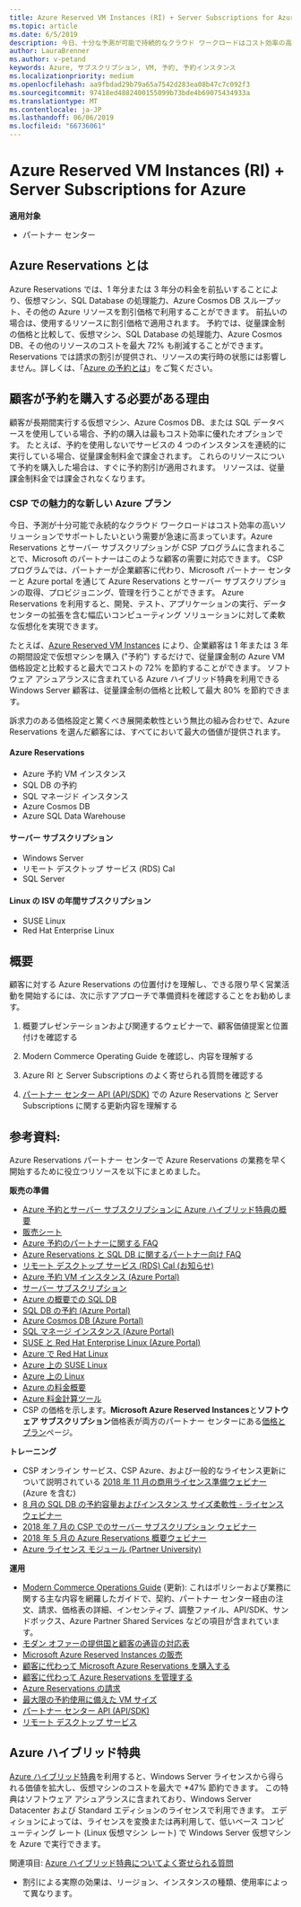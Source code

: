 ```yaml
---
title: Azure Reserved VM Instances (RI) + Server Subscriptions for Azure | パートナー センター
ms.topic: article
ms.date: 6/5/2019
description: 今日、十分な予測が可能で持続的なクラウド ワークロードはコスト効率の高いソリューションでサポートしたいという需要が急速に高まっています。Azure RI と Server Subscriptions が CSP プログラムに含まれることで、パートナーはこのような顧客の需要に対応できます。 CSP プログラムでは、パートナーが企業顧客に代わり、Microsoft パートナー センターと Azure portal を通じて Azure RI と Server Subscriptions の取得、プロビジョニング、管理を行うことができます。
author: LauraBrenner
ms.author: v-petand
keywords: Azure, サブスクリプション, VM, 予約, 予約インスタンス
ms.localizationpriority: medium
ms.openlocfilehash: aa9fbdad29b79a65a7542d283ea08b47c7c092f3
ms.sourcegitcommit: 97418ed4882400155099b73bde4b69075434933a
ms.translationtype: MT
ms.contentlocale: ja-JP
ms.lasthandoff: 06/06/2019
ms.locfileid: "66736061"
---
```

<!-- Mike Aasen wrote and owns this topic -->

# <a name="azure-reserved-vm-instances-ri--server-subscriptions-for-azure"></a>Azure Reserved VM Instances (RI) + Server Subscriptions for Azure

**適用対象**

- パートナー センター
 
## <a name="what-are-azure-reservations"></a>Azure Reservations とは

Azure Reservations では、1 年分または 3 年分の料金を前払いすることにより、仮想マシン、SQL Database の処理能力、Azure Cosmos DB スループット、その他の Azure リソースを割引価格で利用することができます。 前払いの場合は、使用するリソースに割引価格で適用されます。 予約では、従量課金制の価格と比較して、仮想マシン、SQL Database の処理能力、Azure Cosmos DB、その他のリソースのコストを最大 72% も削減することができます。 Reservations では請求の割引が提供され、リソースの実行時の状態には影響しません。詳しくは、「[Azure の予約とは](https://docs.microsoft.com/azure/billing/billing-save-compute-costs-reservations)」をご覧ください。

## <a name="why-should-customers-buy-a-reservation"></a>顧客が予約を購入する必要がある理由

顧客が長期間実行する仮想マシン、Azure Cosmos DB、または SQL データベースを使用している場合、予約の購入は最もコスト効率に優れたオプションです。 たとえば、予約を使用しないでサービスの 4 つのインスタンスを連続的に実行している場合、従量課金制料金で課金されます。 これらのリソースについて予約を購入した場合は、すぐに予約割引が適用されます。 リソースは、従量課金制料金では課金されなくなります。

 
### <a name="compelling-new-azure-offer-in-csp"></a>CSP での魅力的な新しい Azure プラン 

今日、予測が十分可能で永続的なクラウド ワークロードはコスト効率の高いソリューションでサポートしたいという需要が急速に高まっています。Azure Reservations とサーバー サブスクリプションが CSP プログラムに含まれることで、Microsoft のパートナーはこのような顧客の需要に対応できます。 CSP プログラムでは、パートナーが企業顧客に代わり、Microsoft パートナー センターと Azure portal を通じて Azure Reservations とサーバー サブスクリプションの取得、プロビジョニング、管理を行うことができます。 Azure Reservations を利用すると、開発、テスト、アプリケーションの実行、データセンターの拡張を含む幅広いコンピューティング ソリューションに対して柔軟な仮想化を実現できます。 

たとえば、[Azure Reserved VM Instances](https://azure.microsoft.com/en-us/pricing/reserved-vm-instances/) により、企業顧客は 1 年または 3 年の期間設定で仮想マシンを購入 ("予約") するだけで、従量課金制の Azure VM 価格設定と比較すると最大でコストの 72% を節約することができます。 ソフトウェア アシュアランスに含まれている Azure ハイブリッド特典を利用できる Windows Server 顧客は、従量課金制の価格と比較して最大 80% を節約できます。 

訴求力のある価格設定と驚くべき展開柔軟性という無比の組み合わせで、Azure Reservations を選んだ顧客には、すべてにおいて最大の価値が提供されます。

#### <a name="azure-reservations"></a>Azure Reservations
-   Azure 予約 VM インスタンス
-   SQL DB の予約
-   SQL マネージド インスタンス
-   Azure Cosmos DB
-   Azure SQL Data Warehouse

#### <a name="server-subscriptions"></a>サーバー サブスクリプション
-   Windows Server
-   リモート デスクトップ サービス (RDS) Cal
-   SQL Server

#### <a name="linux-isv-annual-subscriptions"></a>Linux の ISV の年間サブスクリプション
-   SUSE Linux
-   Red Hat Enterprise Linux

## <a name="getting-started"></a>概要

顧客に対する Azure Reservations の位置付けを理解し、できる限り早く営業活動を開始するには、次に示すアプローチで準備資料を確認することをお勧めします。

1.  概要プレゼンテーションおよび関連するウェビナーで、顧客価値提案と位置付けを確認する

2.  Modern Commerce Operating Guide を確認し、内容を理解する

5.  Azure RI と Server Subscriptions のよく寄せられる質問を確認する

6.  [パートナー センター API (API/SDK)](https://docs.microsoft.com/en-us/partner-center/develop/purchase-azure-reserved-vm-instances) での Azure Reservations と Server Subscriptions に関する更新内容を理解する

## <a name="resources"></a>参考資料: 

Azure Reservations パートナー センターで Azure Reservations の業務を早く開始するために役立つリソースを以下にまとめました。 

**販売の準備**

- [Azure 予約とサーバー サブスクリプションに Azure ハイブリッド特典の概要](https://assetsprod.microsoft.com/Azure-reservations-and-server-subscriptions-with-azure-hybrid-benefit.pptx)
- [販売シート](https://assetsprod.microsoft.com/mpn/Azure-RI-Sales-Sheet-CSP.pdf)
- [Azure 予約のパートナーに関する FAQ](https://assetsprod.microsoft.com/Partner-faq-for-azure-reservations.docx)
- [Azure Reservations と SQL DB に関するパートナー向け FAQ](https://assetsprod.microsoft.com/Partner-faq-for-azure-reservations-sql-db.docx)
- [リモート デスクトップ サービス (RDS) Cal (お知らせ)](https://cloudblogs.microsoft.com/windowsserver/2018/10/03/remote-desktop-services-2019-generally-available-with-windows-server-2019/)
- [Azure 予約 VM インスタンス (Azure Portal)](https://docs.microsoft.com/en-us/azure/virtual-machines/windows/prepay-reserved-vm-instances)
- [サーバー サブスクリプション](https://docs.microsoft.com/en-us/partner-center/csp-software-subscriptions)
- [Azure の概要での SQL DB](https://assetsprod.microsoft.com/Sql-db-in-azure-overview.pptx)
- [SQL DB の予約 (Azure Portal)](https://docs.microsoft.com/en-us/azure/sql-database/sql-database-reserved-capacity)
- [Azure Cosmos DB (Azure Portal)](https://docs.microsoft.com/en-us/azure/cosmos-db/cosmos-db-reserved-capacity)
- [SQL マネージ インスタンス (Azure Portal)](https://docs.microsoft.com/en-us/azure/sql-database/sql-database-managed-instance)
- [SUSE と Red Hat Enterprise Linux (Azure Portal)](https://docs.microsoft.com/en-us/azure/virtual-machines/linux/prepay-suse-software-charges)
- [Azure で Red Hat Linux](https://azure.com/redhat)
- [Azure 上の SUSE Linux](https://azure.microsoft.com/en-us/overview/linux-on-azure/suse/)
- [Azure 上の Linux](https://azure.microsoft.com/en-us/overview/linux-on-azure/)
- [Azure の料金概要](https://azure.microsoft.com/en-us/pricing/)
- [Azure 料金計算ツール](https://azure.microsoft.com/en-us/pricing/calculator/)
- CSP の価格を示します。**Microsoft Azure Reserved Instances**と**ソフトウェア サブスクリプション**価格表が両方のパートナー センターにある[価格とプラン](https://partner.microsoft.com/en-us/pcv/sales)ページ。


**トレーニング**

- CSP オンライン サービス、CSP Azure、および一般的なライセンス更新について説明されている [2018 年 11 月の商用ライセンス準備ウェビナー](https://na01.safelinks.protection.outlook.com/?url=https%3A%2F%2Fcommercial-licensing.eventbuilder.com%2F%3Flandingpageid%3DV0Bx6L&data=02%7C01%7Cv-oumaki%40microsoft.com%7C96e24687952242e1ff0c08d62ada13f3%7C72f988bf86f141af91ab2d7cd011db47%7C1%7C0%7C636743513471330495&sdata=DjPAKnW%2BpVekRS3Zngy2uwAkTpU4z1O%2Fh56NuTOmCzM%3D&reserved=0) (Azure を含む)
- [8 月の SQL DB の予約容量およびインスタンス サイズ柔軟性 - ライセンス ウェビナー](https://commercial-licensing.eventbuilder.com/view?eventid=d0t9g4)
- [2018 年 7 月の CSP でのサーバー サブスクリプション ウェビナー](https://commercial-licensing.eventbuilder.com/Server_Subscriptions_in_CSP_P2_July)
- [2018 年 5 月の Azure Reservations 概要ウェビナー](https://commercial-licensing.eventbuilder.com/Reserved_Instances_in_CSP_May_Option_1)
- [Azure ライセンス モジュール (Partner University)](https://aka.ms/azure_partner_licensing)

**運用**

- [Modern Commerce Operations Guide](https://assetsprod.microsoft.com/mpn/Partner-Center-Modern-Commerce-Operating-Guide.docx) (更新): これはポリシーおよび業務に関する主な内容を網羅したガイドで、契約、パートナー センター経由の注文、請求、価格表の詳細、インセンティブ、調整ファイル、API/SDK、サンドボックス、Azure Partner Shared Services などの項目が含まれています。
- [モダン オファーの提供国と顧客の通貨の対応表](https://assetsprod.microsoft.com/modern-offers-country-currency-availability.xlsx)
- [Microsoft Azure Reserved Instances の販売](https://go.microsoft.com/fwlink/?linkid=872806)
- [顧客に代わって Microsoft Azure Reservations を購入する](https://go.microsoft.com/fwlink/?linkid=872807)
- [顧客に代わって Azure Reservations を管理する](https://go.microsoft.com/fwlink/?linkid=872808)
- [Azure Reservations の請求](https://go.microsoft.com/fwlink/?linkid=872809)
- [最大限の予約使用に備えた VM サイズ](https://go.microsoft.com/fwlink/?linkid=872810)
- [パートナー センター API (API/SDK)](https://docs.microsoft.com/en-us/partner-center/develop/purchase-azure-reserved-vm-instances)
- [リモート デスクトップ サービス](https://docs.microsoft.com/en-us/windows-server/remote/remote-desktop-services/welcome-to-rds)

## <a name="azure-hybrid-benefit"></a>Azure ハイブリッド特典

[Azure ハイブリッド特典](https://azure.microsoft.com/pricing/hybrid-benefit)を利用すると、Windows Server ライセンスから得られる価値を拡大し、仮想マシンのコストを最大で *47% 節約できます。 この特典はソフトウェア アシュアランスに含まれており、Windows Server Datacenter および Standard エディションのライセンスで利用できます。 エディションによっては、ライセンスを変換または再利用して、低いベース コンピューティング レート (Linux 仮想マシン レート) で Windows Server 仮想マシンを Azure で実行できます。

関連項目: [Azure ハイブリッド特典についてよく寄せられる質問](https://azure.microsoft.com/en-us/pricing/hybrid-benefit/faq/)

* 割引による実際の効果は、リージョン、インスタンスの種類、使用率によって異なります。